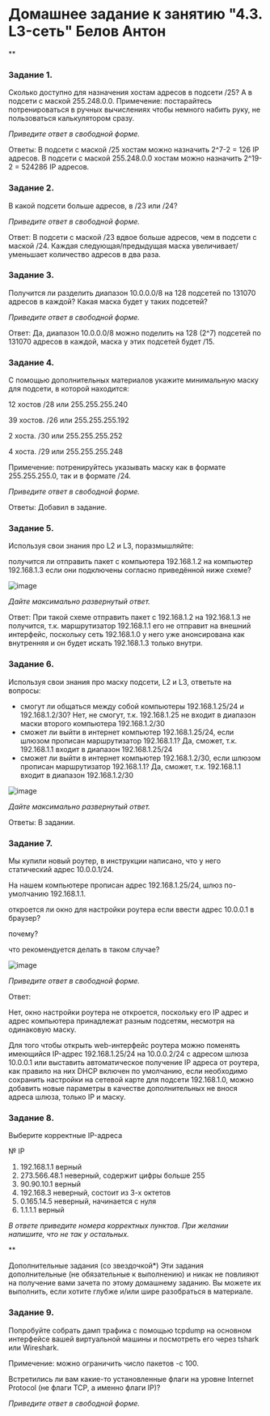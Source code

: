 # Домашнее задание к занятию "4.3. L3-сеть" Белов Антон
**

### Задание 1.
Сколько доступно для назначения хостам адресов в подсети /25?
А в подсети с маской 255.248.0.0.
Примечение: постарайтесь потренироваться в ручных вычислениях чтобы немного набить руку, не пользоваться калькулятором сразу.

*Приведите ответ в свободной форме.*

Ответы: В подсети с маской /25 хостам можно назначить 2^7-2 = 126 IP адресов.
В подсети с маской 255.248.0.0 хостам можно назначить 2^19-2 = 524286 IP адресов.

### Задание 2.
В какой подсети больше адресов, в /23 или /24?

*Приведите ответ в свободной форме.*

Ответ: В подсети с маской /23 вдвое больше адресов, чем в подсети с маской /24. Каждая следующая/предыдущая маска увеличивает/уменьшает количество адресов в два раза.

### Задание 3.
Получится ли разделить диапазон 10.0.0.0/8 на 128 подсетей по 131070 адресов в каждой?
Какая маска будет у таких подсетей?

*Приведите ответ в свободной форме.*

Ответ: Да, диапазон 10.0.0.0/8 можно поделить на 128 (2^7) подсетей по 131070 адресов в каждой, маска у этих подсетей будет /15.

### Задание 4.
С помощью дополнительных материалов укажите минимальную маску для подсети, в которой находится:

12 хостов /28 или 255.255.255.240

39 хостов. /26 или 255.255.255.192

2 хоста. /30 или 255.255.255.252

4 хоста. /29 или 255.255.255.248

Примечение: потренируйтесь указывать маску как в формате 255.255.255.0, так и в формате /24.

*Приведите ответ в свободной форме.*

Ответы: Добавил в задание.

### Задание 5.
Используя свои знания про L2 и L3, поразмышляйте:

получится ли отправить пакет с компьютера 192.168.1.2 на компьютер 192.168.1.3 если они подключены согласно приведённой ниже схеме?

![image](https://user-images.githubusercontent.com/107868869/188731352-d2cfb8ea-0fc5-46b5-adc7-0290ab737e7f.png)

*Дайте максимально развернутый ответ.*

Ответ: При такой схеме отправить пакет с 192.168.1.2 на 192.168.1.3 не получится, т.к. маршрутизатор 192.168.1.1 его не отправит на внешний интерфейс, поскольку сеть 192.168.1.0 у него уже анонсирована как внутренняя и он будет искать 192.168.1.3 только внутри.

### Задание 6.
Используя свои знания про маску подсети, L2 и L3, ответьте на вопросы:

- смогут ли общаться между собой компьютеры 192.168.1.25/24 и 192.168.1.2/30? Нет, не смогут, т.к. 192.168.1.25 не входит в диапазон маски второго компьютера 192.168.1.2/30
- сможет ли выйти в интернет компьютер 192.168.1.25/24, если шлюзом прописан маршрутизатор 192.168.1.1? Да, сможет, т.к. 192.168.1.1 входит в диапазон 192.168.1.25/24
- сможет ли выйти в интернет компьютер 192.168.1.2/30, если шлюзом прописан маршрутизатор 192.168.1.1? Да, сможет, т.к. 192.168.1.1 входит в диапазон 192.168.1.2/30

![image](https://user-images.githubusercontent.com/107868869/188732570-60a2d1aa-4c4b-480d-8e9e-8b8c78002ceb.png)

*Дайте максимально развернутый ответ.*

Ответы: В задании.

### Задание 7.
Мы купили новый роутер, в инструкции написано, что у него статический адрес 10.0.0.1/24.

На нашем компьютере прописан адрес 192.168.1.25/24, шлюз по-умолчанию 192.168.1.1.

откроется ли окно для настройки роутера если ввести адрес 10.0.0.1 в браузер?

почему?

что рекомендуется делать в таком случае?

![image](https://user-images.githubusercontent.com/107868869/188732181-33c2a0f4-f0ea-4438-aa69-04c8d3f8e022.png)

*Приведите ответ в свободной форме.*

Ответ:

Нет, окно настройки роутера не откроется, поскольку его IP адрес и адрес компьютера принадлежат разным подсетям, несмотря на одинаковую маску. 

Для того чтобы открыть web-интерфейс роутера можно поменять имеющийся IP-адрес 192.168.1.25/24 на 10.0.0.2/24 с адресом шлюза 10.0.0.1 или выставить автоматическое получение IP адреса от роутера, как правило на них DHCP включен по умолчанию, если необходимо сохранить настройки на сетевой карте для подсети 192.168.1.0, можно добавить новые параметры в качестве дополнительных не внося адреса шлюза, только IP и маску.

### Задание 8.
Выберите корректные IP-адреса

№	IP
1.	192.168.1.1 верный
2.	273.566.48.1 неверный, содержит цифры больше 255
3.	90.90.10.1 верный
4.	192.168.3 неверный, состоит из 3-х октетов
5.	0.165.14.5 неверный, начинается с нуля
6.	1.1.1.1 верный

*В ответе приведите номера корректных пунктов. При желании напишите, что не так у остальных.*

**

Дополнительные задания (со звездочкой*)
Эти задания дополнительные (не обязательные к выполнению) и никак не повлияют на получение вами зачета по этому домашнему заданию. Вы можете их выполнить, если хотите глубже и/или шире разобраться в материале.

### Задание 9.
Попробуйте собрать дамп трафика с помощью tcpdump на основном интерфейсе вашей виртуальной машины и посмотреть его через tshark или Wireshark.

Примечение: можно ограничить число пакетов -c 100.

Встретились ли вам какие-то установленные флаги на уровне Internet Protocol (не флаги TCP, а именно флаги IP)?

*Приведите ответ в свободной форме.*

